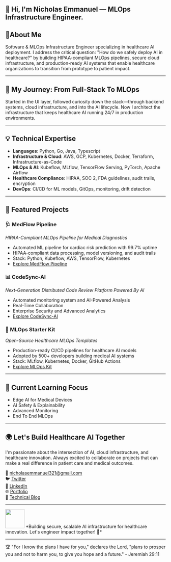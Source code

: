 ## 👋 Hi, I'm Nicholas Emmanuel — **MLOps Infrastructure Engineer**. 

## 🏥**About Me**  
Software & MLOps Infrastructure Engineer specializing in healthcare AI deployment. I address the critical question: "How do we safely deploy AI in healthcare?" by building HIPAA-compliant MLOps pipelines, secure cloud infrastructure, and production-ready AI systems that enable healthcare organizations to transition from prototype to patient impact.

---
## **🚀 My Journey: From Full-Stack To MLOps**  
Started in the UI layer, followed curiosity down the stack—through backend systems, cloud infrastructure, and into the AI lifecycle. Now I architect the infrastructure that keeps healthcare AI running 24/7 in production environments.

---

## **💡 Technical Expertise**  
- **Languages**: Python, Go, Java, Typescript 
- **Infrastructure & Cloud**: AWS, GCP, Kubernetes, Docker, Terraform, Infrastructure-as-Code 
- **MLOps & AI**: Kubeflow, MLflow, TensorFlow Serving, PyTorch, Apache Airflow  
- **Healthcare Compliance**: HIPAA, SOC 2, FDA guidelines, audit trails, encryption
- **DevOps**: CI/CD for ML models, GitOps, monitoring, drift detection
  
---

## **🔧 Featured Projects**  
### **🩺 MedFlow Pipeline**  
*HIPAA-Compliant MLOps Pipeline for Medical Diagnostics*  
- Automated ML pipeline for cardiac risk prediction with 99.7% uptime 
- HIPAA-compliant data processing, model versioning, and audit trails
- Stack: Python, Kubeflow, AWS, TensorFlow, Kubernetes
- [Explore MedFlow Pipeline](https://github.com/nickemma/MedFlow-Pipeline)

### **📊 CodeSync-AI**  
*Next-Generation Distributed Code Review Platform Powered By AI*  
- Automated monitoring system and AI-Powered Analysis 
- Real-Time Collaboration
- Enterprise Security and Advanced Analytics
- [Explore CodeSync-AI](https://github.com/nickemma/CodeSync-AI)  

### **🔧 MLOps Starter Kit**  
*Open-Source Healthcare MLOps Templates*  
- Production-ready CI/CD pipelines for healthcare AI models
- Adopted by 500+ developers building medical AI systems
- Stack: MLflow, Kubernetes, Docker, GitHub Actions  
- [Explore MLOps Kit](https://github.com/nickemma/mlops-starter)  
---

## **🌱 Current Learning Focus**  
- Edge AI for Medical Devices
- AI Safety & Explainability  
- Advanced Monitoring 
- End To End MLOps
 
---

## **🌍 Let's Build Healthcare AI Together**  
I'm passionate about the intersection of AI, cloud infrastructure, and healthcare innovation. Always excited to collaborate on projects that can make a real difference in patient care and medical outcomes.

  📧 [nicholasemmanuel321@gmail.com](mailto:nicholasemmanuel321@gmail.com)  
  🐦 [Twitter](https://twitter.com/techieEmma)  
  🔗 [LinkedIn](https://linkedin.com/in/techieemma)  
  🌐 [Portfolio](https://portfolio-v2-azure-nu.vercel.app/)  
  📝 [Technical Blog](https://techieemma.medium.com/) 

---

<img src="https://media.giphy.com/media/LnQjpWaON8nhr21vNW/giphy.gif" width="60">  
*Building secure, scalable AI infrastructure for healthcare innovation. Let's engineer impact together! 🚀*  

---

🏆 "For I know the plans I have for you," declares the Lord, "plans to prosper you and not to harm you, to give you hope and a future." - Jeremiah 29:11
